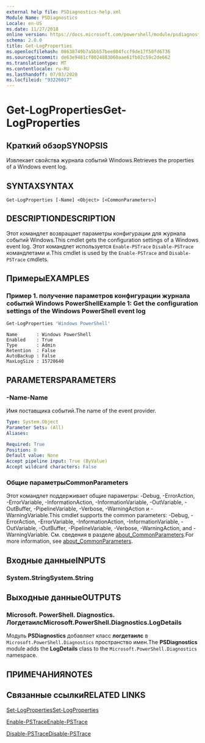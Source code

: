 ```yaml
---
external help file: PSDiagnostics-help.xml
Module Name: PSDiagnostics
Locale: en-US
ms.date: 11/27/2018
online version: https://docs.microsoft.com/powershell/module/psdiagnostics/get-logproperties?view=powershell-7&WT.mc_id=ps-gethelp
schema: 2.0.0
title: Get-LogProperties
ms.openlocfilehash: 08638749b7a5bb57bee804fccf9de17f50fd6736
ms.sourcegitcommit: de63e9481cf8024883060aae61fb02c59c2de662
ms.translationtype: MT
ms.contentlocale: ru-RU
ms.lasthandoff: 07/03/2020
ms.locfileid: "93226017"
---
```

# <span data-ttu-id="fcd64-102">Get-LogProperties</span><span class="sxs-lookup"><span data-stu-id="fcd64-102">Get-LogProperties</span></span>

## <span data-ttu-id="fcd64-103">Краткий обзор</span><span class="sxs-lookup"><span data-stu-id="fcd64-103">SYNOPSIS</span></span>
<span data-ttu-id="fcd64-104">Извлекает свойства журнала событий Windows.</span><span class="sxs-lookup"><span data-stu-id="fcd64-104">Retrieves the properties of a Windows event log.</span></span>

## <span data-ttu-id="fcd64-105">SYNTAX</span><span class="sxs-lookup"><span data-stu-id="fcd64-105">SYNTAX</span></span>

```
Get-LogProperties [-Name] <Object> [<CommonParameters>]
```

## <span data-ttu-id="fcd64-106">DESCRIPTION</span><span class="sxs-lookup"><span data-stu-id="fcd64-106">DESCRIPTION</span></span>

<span data-ttu-id="fcd64-107">Этот командлет возвращает параметры конфигурации для журнала событий Windows.</span><span class="sxs-lookup"><span data-stu-id="fcd64-107">This cmdlet gets the configuration settings of a Windows event log.</span></span> <span data-ttu-id="fcd64-108">Этот командлет используется `Enable-PSTrace` `Disable-PSTrace` командлетами и.</span><span class="sxs-lookup"><span data-stu-id="fcd64-108">This cmdlet is used by the `Enable-PSTrace` and `Disable-PSTrace` cmdlets.</span></span>

## <span data-ttu-id="fcd64-109">Примеры</span><span class="sxs-lookup"><span data-stu-id="fcd64-109">EXAMPLES</span></span>

### <span data-ttu-id="fcd64-110">Пример 1. получение параметров конфигурации журнала событий Windows PowerShell</span><span class="sxs-lookup"><span data-stu-id="fcd64-110">Example 1: Get the configuration settings of the Windows PowerShell event log</span></span>

```powershell
Get-LogProperties 'Windows PowerShell'
```

```Output
Name       : Windows PowerShell
Enabled    : True
Type       : Admin
Retention  : False
AutoBackup : False
MaxLogSize : 15728640
```

## <span data-ttu-id="fcd64-111">PARAMETERS</span><span class="sxs-lookup"><span data-stu-id="fcd64-111">PARAMETERS</span></span>

### <span data-ttu-id="fcd64-112">-Name</span><span class="sxs-lookup"><span data-stu-id="fcd64-112">-Name</span></span>

<span data-ttu-id="fcd64-113">Имя поставщика событий.</span><span class="sxs-lookup"><span data-stu-id="fcd64-113">The name of the event provider.</span></span>

```yaml
Type: System.Object
Parameter Sets: (All)
Aliases:

Required: True
Position: 0
Default value: None
Accept pipeline input: True (ByValue)
Accept wildcard characters: False
```

### <span data-ttu-id="fcd64-114">Общие параметры</span><span class="sxs-lookup"><span data-stu-id="fcd64-114">CommonParameters</span></span>

<span data-ttu-id="fcd64-115">Этот командлет поддерживает общие параметры: -Debug, -ErrorAction, -ErrorVariable, -InformationAction, -InformationVariable, -OutVariable, -OutBuffer, -PipelineVariable, -Verbose, -WarningAction и -WarningVariable.</span><span class="sxs-lookup"><span data-stu-id="fcd64-115">This cmdlet supports the common parameters: -Debug, -ErrorAction, -ErrorVariable, -InformationAction, -InformationVariable, -OutVariable, -OutBuffer, -PipelineVariable, -Verbose, -WarningAction, and -WarningVariable.</span></span> <span data-ttu-id="fcd64-116">См. сведения в разделе [about_CommonParameters](https://go.microsoft.com/fwlink/?LinkID=113216).</span><span class="sxs-lookup"><span data-stu-id="fcd64-116">For more information, see [about_CommonParameters](https://go.microsoft.com/fwlink/?LinkID=113216).</span></span>

## <span data-ttu-id="fcd64-117">Входные данные</span><span class="sxs-lookup"><span data-stu-id="fcd64-117">INPUTS</span></span>

### <span data-ttu-id="fcd64-118">System.String</span><span class="sxs-lookup"><span data-stu-id="fcd64-118">System.String</span></span>

## <span data-ttu-id="fcd64-119">Выходные данные</span><span class="sxs-lookup"><span data-stu-id="fcd64-119">OUTPUTS</span></span>

### <span data-ttu-id="fcd64-120">Microsoft. PowerShell. Diagnostics. Логдетаилс</span><span class="sxs-lookup"><span data-stu-id="fcd64-120">Microsoft.PowerShell.Diagnostics.LogDetails</span></span>

<span data-ttu-id="fcd64-121">Модуль **PSDiagnostics** добавляет класс **логдетаилс** в `Microsoft.PowerShell.Diagnostics` пространство имен.</span><span class="sxs-lookup"><span data-stu-id="fcd64-121">The **PSDiagnostics** module adds the **LogDetails** class to the `Microsoft.PowerShell.Diagnostics` namespace.</span></span>

## <span data-ttu-id="fcd64-122">ПРИМЕЧАНИЯ</span><span class="sxs-lookup"><span data-stu-id="fcd64-122">NOTES</span></span>

## <span data-ttu-id="fcd64-123">Связанные ссылки</span><span class="sxs-lookup"><span data-stu-id="fcd64-123">RELATED LINKS</span></span>

[<span data-ttu-id="fcd64-124">Set-LogProperties</span><span class="sxs-lookup"><span data-stu-id="fcd64-124">Set-LogProperties</span></span>](Set-LogProperties.md)

[<span data-ttu-id="fcd64-125">Enable-PSTrace</span><span class="sxs-lookup"><span data-stu-id="fcd64-125">Enable-PSTrace</span></span>](Enable-PSTrace.md)

[<span data-ttu-id="fcd64-126">Disable-PSTrace</span><span class="sxs-lookup"><span data-stu-id="fcd64-126">Disable-PSTrace</span></span>](Disable-PSTrace.md)
